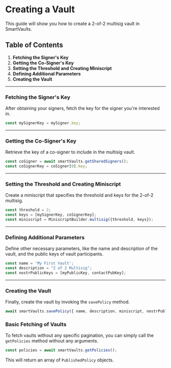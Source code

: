 # Creating a Vault

This guide will show you how to create a 2-of-2 multisig vault in SmartVaults.

## Table of Contents

1. **Fetching the Signer's Key**
2. **Getting the Co-Signer's Key**
3. **Setting the Threshold and Creating Miniscript**
4. **Defining Additional Parameters**
5. **Creating the Vault**

------

### Fetching the Signer's Key

After obtaining your signers, fetch the key for the signer you're interested in.

```javascript
const mySignerKey = mySigner.key;
```

------

### Getting the Co-Signer's Key

Retrieve the key of a co-signer to include in the multisig vault.

```javascript
const coSigner = await smartVaults.getSharedSigners();
const coSignerKey = coSigner[0].key;
```

------

### Setting the Threshold and Creating Miniscript

Create a miniscript that specifies the threshold and keys for the 2-of-2 multisig.

```javascript
const threshold = 2;
const keys = [mySignerKey, coSignerKey];
const miniscript = MiniscriptBuilder.multisig({threshold, keys});
```

------

### Defining Additional Parameters

Define other necessary parameters, like the name and description of the vault, and the public keys of vault participants.

```javascript
const name = 'My First Vault';
const description = "2 of 2 Multisig";
const nostrPublicKeys = [myPublicKey, contactPubKey];
```

------

### Creating the Vault

Finally, create the vault by invoking the `savePolicy` method.

```javascript
await smartVaults.savePolicy({ name, description, miniscript, nostrPublicKeys });
```

### Basic Fetching of Vaults

To fetch vaults without any specific pagination, you can simply call the `getPolicies` method without any arguments.

```javascript
const policies = await smartVaults.getPolicies();
```

This will return an array of `PublishedPolicy` objects.
